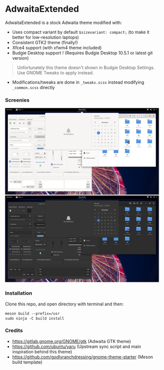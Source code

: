 AdwaitaExtended
=====
AdwaitaExtended is a stock Adwaita theme modified with:

- Uses compact variant by default `$sizevariant: compact;` (to make it better for low-resolution laptops)
- Consistent GTK2 theme (finally!)
- Xfce4 support (with xfwm4 theme included)
- Budgie Desktop support ! (Requires Budgie Desktop 10.5.1 or latest git version)
> Unfortunately this theme doesn't shown in Budgie Desktop Settings. Use GNOME Tweaks to apply instead.
- Modifications/tweaks are done in `_tweaks.scss` instead modifying `_common.scss` directly

### Screenies
![Light](/data/ss-light.png)
![Dark](/data/ss-dark.png)

### Installation
Clone this repo, and open directory with terminal and then:
```
meson build --prefix=/usr
sudo ninja -C build install
```
### Credits
- https://gitlab.gnome.org/GNOME/gtk (Adwaita GTK theme)
- https://github.com/ubuntu/yaru (Upstream sync script and main inspiration behind this theme)
- https://github.com/godlyranchdressing/gnome-theme-starter (Meson build template)
